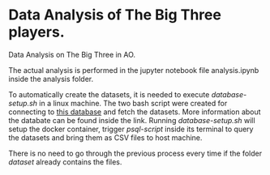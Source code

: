 # Data Analysis of The Big Three players.

Data Analysis on The Big Three in AO.

The actual analysis is performed in the jupyter notebook file analysis.ipynb inside the analysis folder. 

To automatically create the datasets, it is needed to execute *database-setup.sh* in a linux machine. The two bash script were created for connecting to [this database](https://hub.docker.com/r/mcekovic/uts-database) and fetch the datasets. More information about the databate can be found inside the link. Running *database-setup.sh* will setup the docker container, trigger *psql-script* inside its terminal to query the datasets and bring them as CSV files to host machine.

There is no need to go through the previous process every time if the folder *dataset* already contains the files.
